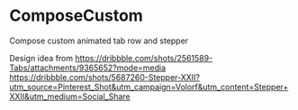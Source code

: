 # ComposeCustom

Compose custom animated tab row and stepper

Design idea from https://dribbble.com/shots/2561589-Tabs/attachments/9365652?mode=media
https://dribbble.com/shots/5687260-Stepper-XXII?utm_source=Pinterest_Shot&utm_campaign=Volorf&utm_content=Stepper+XXII&utm_medium=Social_Share
